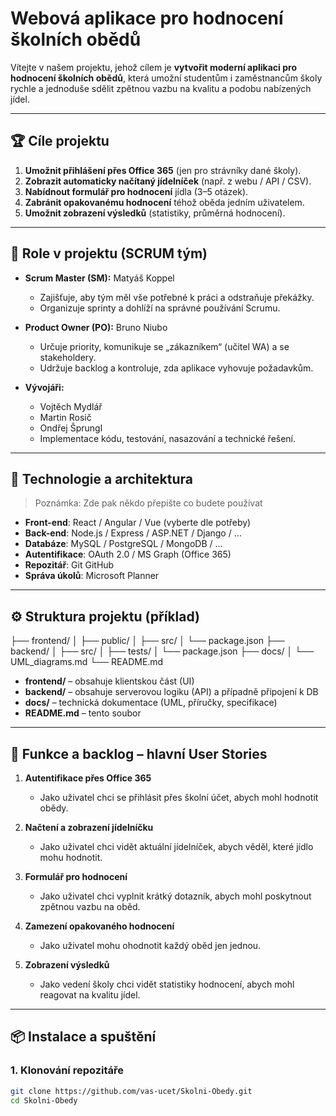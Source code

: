 # Webová aplikace pro hodnocení školních obědů

Vítejte v našem projektu, jehož cílem je **vytvořit moderní aplikaci pro hodnocení školních obědů**, která umožní studentům i zaměstnancům školy rychle a jednoduše sdělit zpětnou vazbu na kvalitu a podobu nabízených jídel.

---

## 🏆 **Cíle projektu**
1. **Umožnit přihlášení přes Office 365** (jen pro strávníky dané školy).  
2. **Zobrazit automaticky načítaný jídelníček** (např. z webu / API / CSV).  
3. **Nabídnout formulář pro hodnocení** jídla (3–5 otázek).  
4. **Zabránit opakovanému hodnocení** téhož oběda jedním uživatelem.  
5. **Umožnit zobrazení výsledků** (statistiky, průměrná hodnocení).  

---

## 🧩 **Role v projektu (SCRUM tým)**

- **Scrum Master (SM):** Matyáš Koppel  
  - Zajišťuje, aby tým měl vše potřebné k práci a odstraňuje překážky.  
  - Organizuje sprinty a dohlíží na správné používání Scrumu.  

- **Product Owner (PO):** Bruno Niubo  
  - Určuje priority, komunikuje se „zákazníkem“ (učitel WA) a se stakeholdery.  
  - Udržuje backlog a kontroluje, zda aplikace vyhovuje požadavkům.  

- **Vývojáři:**  
  - Vojtěch Mydlář  
  - Martin Rosič  
  - Ondřej Šprungl  
  - Implementace kódu, testování, nasazování a technické řešení.

---

## 🚀 **Technologie a architektura**
> Poznámka: Zde pak někdo přepište co budete používat

- **Front-end**: React / Angular / Vue (vyberte dle potřeby)  
- **Back-end**: Node.js / Express / ASP.NET / Django / …  
- **Databáze**: MySQL / PostgreSQL / MongoDB / …  
- **Autentifikace**: OAuth 2.0 / MS Graph (Office 365)  
- **Repozitář**: Git GitHub
- **Správa úkolů**: Microsoft Planner

---

## ⚙️ **Struktura projektu** (příklad)

├── frontend/ │ ├── public/ │ ├── src/ │ └── package.json ├── backend/ │ ├── src/ │ ├── tests/ │ └── package.json ├── docs/ │ └── UML_diagrams.md └── README.md



- **frontend/** – obsahuje klientskou část (UI)  
- **backend/** – obsahuje serverovou logiku (API) a případně připojení k DB  
- **docs/** – technická dokumentace (UML, příručky, specifikace)  
- **README.md** – tento soubor  

---

## 📝 **Funkce a backlog – hlavní User Stories**

1. **Autentifikace přes Office 365**  
   - Jako uživatel chci se přihlásit přes školní účet, abych mohl hodnotit obědy.

2. **Načtení a zobrazení jídelníčku**  
   - Jako uživatel chci vidět aktuální jídelníček, abych věděl, které jídlo mohu hodnotit.

3. **Formulář pro hodnocení**  
   - Jako uživatel chci vyplnit krátký dotazník, abych mohl poskytnout zpětnou vazbu na oběd.

4. **Zamezení opakovaného hodnocení**  
   - Jako uživatel mohu ohodnotit každý oběd jen jednou.

5. **Zobrazení výsledků**  
   - Jako vedení školy chci vidět statistiky hodnocení, abych mohl reagovat na kvalitu jídel.



---

## 📦 **Instalace a spuštění** 

### **1. Klonování repozitáře**
```bash
git clone https://github.com/vas-ucet/Skolni-Obedy.git
cd Skolni-Obedy
